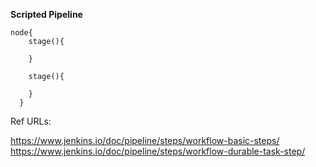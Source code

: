 **Scripted Pipeline**

    node{        
        stage(){
            
        }
            
        stage(){
        
        }
      }

Ref URLs: 

https://www.jenkins.io/doc/pipeline/steps/workflow-basic-steps/
https://www.jenkins.io/doc/pipeline/steps/workflow-durable-task-step/

